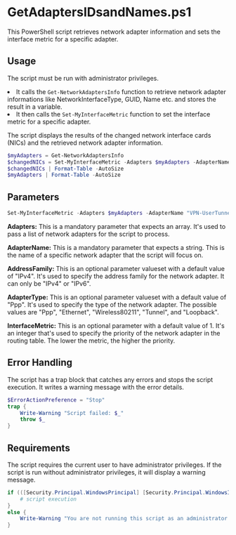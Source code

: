 # GetAdaptersIDsandNames.ps1

This PowerShell script retrieves network adapter information and sets the interface metric for a specific adapter.

## Usage

The script must be run with administrator privileges.<br> <li>It calls the `Get-NetworkAdaptersInfo` function to retrieve network adapter informations like NetworkInterfaceType, GUID, Name etc. and stores the result in a variable.</li><li>It then calls the `Set-MyInterfaceMetric` function to set the interface metric for a specific adapter.</li>

The script displays the results of the changed network interface cards (NICs) and the retrieved network adapter information.

```powershell
$myAdapters = Get-NetworkAdaptersInfo
$changedNICs = Set-MyInterfaceMetric -Adapters $myAdapters -AdapterName "My-VPNUserTunnel" -AdapterType Ppp -AddressFamily IPv4 -InterfaceMetric 1 
$changedNICs | Format-Table -AutoSize
$myAdapters | Format-Table -AutoSize
```
## Parameters
```powershell
Set-MyInterfaceMetric -Adapters $myAdapters -AdapterName "VPN-UserTunnel" -AdapterType Ppp -AddressFamily IPv4 -InterfaceMetric 1
```
<b>Adapters:</b> This is a mandatory parameter that expects an array. It's used to pass a list of network adapters for the script to process.

<b>AdapterName:</b> This is a mandatory parameter that expects a string. This is the name of a specific network adapter that the script will focus on.

<b>AddressFamily:</b> This is an optional parameter valueset with a default value of "IPv4". It's used to specify the address family for the network adapter. It can only be "IPv4" or "IPv6".

<b>AdapterType:</b> This is an optional parameter valueset with a default value of "Ppp". It's used to specify the type of the network adapter. The possible values are "Ppp", "Ethernet", "Wireless80211", "Tunnel", and "Loopback".

<b>InterfaceMetric:</b> This is an optional parameter with a default value of 1. It's an integer that's used to specify the priority of the network adapter in the routing table. The lower the metric, the higher the priority.

## Error Handling
The script has a trap block that catches any errors and stops the script execution. It writes a warning message with the error details.

```powershell
$ErrorActionPreference = "Stop"
trap {
    Write-Warning "Script failed: $_"
    throw $_
}
```
## Requirements
The script requires the current user to have administrator privileges. If the script is run without administrator privileges, it will display a warning message.
```powershell
if (([Security.Principal.WindowsPrincipal] [Security.Principal.WindowsIdentity]::GetCurrent()).IsInRole([Security.Principal.WindowsBuiltInRole] "Administrator")) {
    # script execution
}
else {
    Write-Warning "You are not running this script as an administrator."
}
```